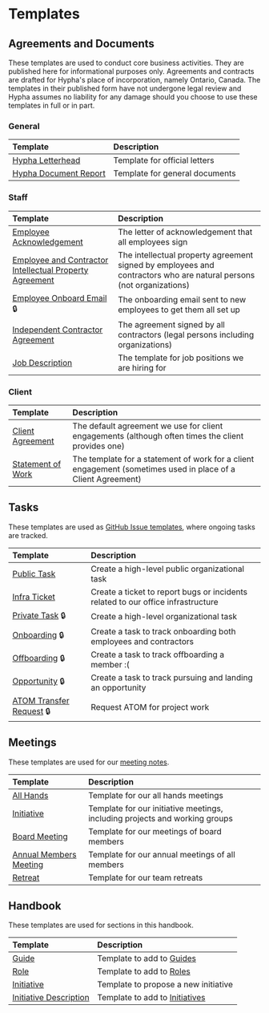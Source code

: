 # Templates

## Agreements and Documents

These templates are used to conduct core business activities. They are published here for informational purposes only. Agreements and contracts are drafted for Hypha's place of incorporation, namely Ontario, Canada. The templates in their published form have not undergone legal review and Hypha assumes no liability for any damage should you choose to use these templates in full or in part.

### General

| Template | Description |
|:---------|:------------|
| [Hypha Letterhead](https://link.hypha.coop/t-letterhead) | Template for official letters |
| [Hypha Document Report](https://link.hypha.coop/t-document-report) | Template for general documents |

### Staff

| Template | Description |
|:---------|:------------|
| [Employee Acknowledgement](https://link.hypha.coop/t-employee-acknowledgement) | The letter of acknowledgement that all employees sign |
| [Employee and Contractor Intellectual Property Agreement](https://link.hypha.coop/t-ip-agreement) | The intellectual property agreement signed by employees and contractors who are natural persons (not organizations) |
| [Employee Onboard Email](https://github.com/hyphacoop/organizing-private/blob/main/documents/operations/employee-onboard-email.md) 🔒 | The onboarding email sent to new employees to get them all set up |
| [Independent Contractor Agreement](https://link.hypha.coop/t-contractor-agreement) | The agreement signed by all contractors (legal persons including organizations) |
| [Job Description](https://link.hypha.coop/t-job-description) | The template for job positions we are hiring for |

### Client

| Template | Description |
|:---------|:------------|
| [Client Agreement](https://link.hypha.coop/t-client-agreement) | The default agreement we use for client engagements (although often times the client provides one) |
| [Statement of Work](https://link.hypha.coop/t-statement-of-work) | The template for a statement of work for a client engagement (sometimes used in place of a Client Agreement) |

## Tasks

These templates are used as [GitHub Issue templates](https://docs.github.com/en/communities/using-templates-to-encourage-useful-issues-and-pull-requests/configuring-issue-templates-for-your-repository), where ongoing tasks are tracked.

| Template | Description |
|:---------|:------------|
| [Public Task](https://github.com/hyphacoop/organizing/blob/main/.github/ISSUE_TEMPLATE/public_task_template.md) | Create a high-level public organizational task |
| [Infra Ticket](https://github.com/hyphacoop/organizing/blob/main/.github/ISSUE_TEMPLATE/infra_ticket_template.md) | Create a ticket to report bugs or incidents related to our office infrastructure |
| [Private Task](https://github.com/hyphacoop/organizing-private/blob/main/.github/ISSUE_TEMPLATE/private_task_template.md) 🔒 | Create a high-level organizational task  |
| [Onboarding](https://github.com/hyphacoop/organizing-private/blob/main/.github/ISSUE_TEMPLATE/onboarding_template.md) 🔒 | Create a task to track onboarding both employees and contractors |
| [Offboarding](https://github.com/hyphacoop/organizing-private/blob/main/.github/ISSUE_TEMPLATE/offboarding_template.md) 🔒 | Create a task to track offboarding a member :( |
| [Opportunity](https://github.com/hyphacoop/organizing-private/blob/main/.github/ISSUE_TEMPLATE/opportunity_template.md) 🔒 | Create a task to track pursuing and landing an opportunity |
| [ATOM Transfer Request](https://github.com/hyphacoop/organizing-private/blob/main/.github/ISSUE_TEMPLATE/token_request_template.md) 🔒 | Request ATOM for project work  |

## Meetings

These templates are used for our [meeting notes](https://meetings.hypha.coop).

| Template | Description |
|:---------|:------------|
| [All Hands](https://raw.githubusercontent.com/hyphacoop/organizing/master/templates/allhands.md) | Template for our all hands meetings |
| [Initiative](https://raw.githubusercontent.com/hyphacoop/organizing/master/templates/initiative.md) | Template for our initiative meetings, including projects and working groups |
| [Board Meeting](https://raw.githubusercontent.com/hyphacoop/organizing/main/templates/board.md) | Template for our meetings of board members |
| [Annual Members Meeting](https://raw.githubusercontent.com/hyphacoop/organizing/main/templates/members.md) | Template for our annual meetings of all members |
| [Retreat](https://raw.githubusercontent.com/hyphacoop/organizing/main/templates/retreat.md) | Template for our team retreats |

## Handbook 

These templates are used for sections in this handbook.

| Template | Description |
|:---------|:------------|
| [Guide](https://raw.githubusercontent.com/hyphacoop/handbook/master/templates/guide.md) | Template to add to [Guides](guides.md) |
| [Role](https://raw.githubusercontent.com/hyphacoop/handbook/master/templates/role.md) | Template to add to [Roles](roles.md) |
| [Initiative](https://raw.githubusercontent.com/hyphacoop/handbook/master/templates/initiative.md) | Template to propose a new initiative |
| [Initiative Description](https://raw.githubusercontent.com/hyphacoop/handbook/master/templates/initiative-description.md) | Template to add to [Initiatives](initiatives.md) |
